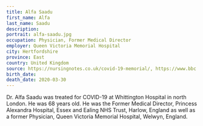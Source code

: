 ```yaml
---
title: Alfa Saadu
first_name: Alfa
last_name: Saadu
description: 
portrait: alfa-saadu.jpg
occupation: Physician, Former Medical Director
employer: Queen Victoria Memorial Hospital
city: Hertfordshire
province: East
country: United Kingdom
source: https://nursingnotes.co.uk/covid-19-memorial/, https://www.bbc.com/news/uk-england-52126029
birth_date: 
death_date: 2020-03-30
---
```


Dr. Alfa Saadu was treated for COVID-19 at Whittington Hospital in north London. He was 68 years old. He was the Former Medical Director, Princess Alexandra Hospital, Essex and Ealing NHS Trust, Harlow, England as well as a former Physician, Queen Victoria Memorial Hospital, Welwyn, England.
